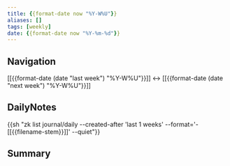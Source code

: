 ```yaml
---
title: {{format-date now "%Y-W%U"}}
aliases: []
tags: [weekly]
date: {{format-date now "%Y-%m-%d"}}
---
```



## Navigation

[[{{format-date (date "last week") "%Y-W%U"}}]] <-> [[{{format-date (date "next week") "%Y-W%U"}}]]

## DailyNotes

{{sh "zk list journal/daily --created-after 'last 1 weeks' --format='- [[{{filename-stem}}]]' --quiet"}}

## Summary
